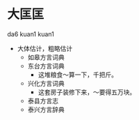 # 大匡匡
da6 kuan1 kuan1
+ 大体估计，粗略估计
  * 如皋方言词典
  * 东台方言词典
    - 这堆粮食～算一下，千把斤。
  * 兴化方言词典
    - 这套房子装修下来，～要得五万块。
  * 泰县方言志
  * 泰兴方言辞典
